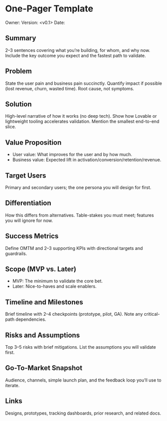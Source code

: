 # One-Pager Template

Owner: <your name>
Version: <v0.1>
Date: <YYYY-MM-DD>

## Summary
2–3 sentences covering what you’re building, for whom, and why now. Include the key outcome you expect and the fastest path to validate.

## Problem
State the user pain and business pain succinctly. Quantify impact if possible (lost revenue, churn, wasted time). Root cause, not symptoms.

## Solution
High-level narrative of how it works (no deep tech). Show how Lovable or lightweight tooling accelerates validation. Mention the smallest end-to-end slice.

## Value Proposition
- User value: What improves for the user and by how much.  
- Business value: Expected lift in activation/conversion/retention/revenue.

## Target Users
Primary and secondary users; the one persona you will design for first.

## Differentiation
How this differs from alternatives. Table-stakes you must meet; features you will ignore for now.

## Success Metrics
Define OMTM and 2–3 supporting KPIs with directional targets and guardrails.

## Scope (MVP vs. Later)
- MVP: The minimum to validate the core bet.  
- Later: Nice-to-haves and scale enablers.

## Timeline and Milestones
Brief timeline with 2–4 checkpoints (prototype, pilot, GA). Note any critical-path dependencies.

## Risks and Assumptions
Top 3–5 risks with brief mitigations. List the assumptions you will validate first.

## Go-To-Market Snapshot
Audience, channels, simple launch plan, and the feedback loop you’ll use to iterate.

## Links
Designs, prototypes, tracking dashboards, prior research, and related docs.


